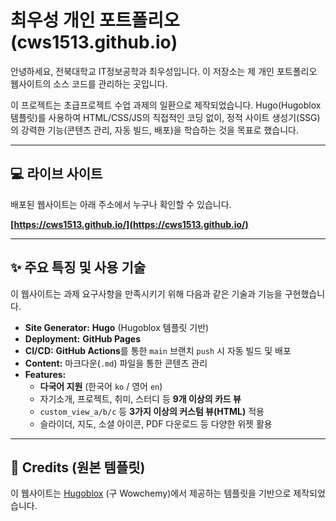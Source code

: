 # 최우성 개인 포트폴리오 (cws1513.github.io)

안녕하세요, 전북대학교 IT정보공학과 최우성입니다.
이 저장소는 제 개인 포트폴리오 웹사이트의 소스 코드를 관리하는 곳입니다.

이 프로젝트는 초급프로젝트 수업 과제의 일환으로 제작되었습니다. Hugo(Hugoblox 템플릿)를 사용하여 HTML/CSS/JS의 직접적인 코딩 없이, 정적 사이트 생성기(SSG)의 강력한 기능(콘텐츠 관리, 자동 빌드, 배포)을 학습하는 것을 목표로 했습니다.

---

## 💻 라이브 사이트

배포된 웹사이트는 아래 주소에서 누구나 확인할 수 있습니다.

**[https://cws1513.github.io/](https://cws1513.github.io/)**

---

## ✨ 주요 특징 및 사용 기술

이 웹사이트는 과제 요구사항을 만족시키기 위해 다음과 같은 기술과 기능을 구현했습니다.

* **Site Generator:** **Hugo** (Hugoblox 템플릿 기반)
* **Deployment:** **GitHub Pages**
* **CI/CD:** **GitHub Actions**를 통한 `main` 브랜치 `push` 시 자동 빌드 및 배포
* **Content:** 마크다운(`.md`) 파일을 통한 콘텐츠 관리
* **Features:**
    * **다국어 지원** (한국어 `ko` / 영어 `en`)
    * 자기소개, 프로젝트, 취미, 스터디 등 **9개 이상의 카드 뷰**
    * `custom_view_a/b/c` 등 **3가지 이상의 커스텀 뷰(HTML)** 적용
    * 슬라이더, 지도, 소셜 아이콘, PDF 다운로드 등 다양한 위젯 활용

---

## 🔧 Credits (원본 템플릿)

이 웹사이트는 [Hugoblox](https://hugoblox.com/) (구 Wowchemy)에서 제공하는 템플릿을 기반으로 제작되었습니다.